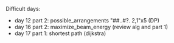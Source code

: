 
Difficult days:
- day 12 part 2: possible_arrangements "##..#?. 2,1"x5 (DP)
- day 16 part 2: maximize_beam_energy (review alg and part 1)
- day 17 part 1: shortest path (dijkstra)
